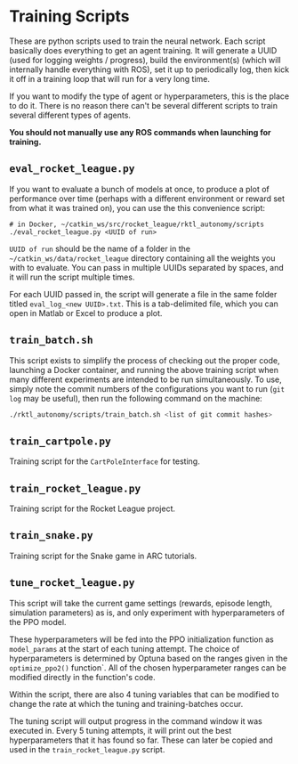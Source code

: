 # Training Scripts
These are python scripts used to train the neural network. Each script basically
does everything to get an agent training. It will generate a UUID (used for
logging weights / progress), build the environment(s) (which will internally
handle everything with ROS), set it up to periodically log, then kick it off in
a training loop that will run for a very long time.

If you want to modify the type of agent or hyperparameters, this is the place to
do it. There is no reason there can't be several different scripts to train
several different types of agents.

**You should not manually use any ROS commands when launching for training.**

## `eval_rocket_league.py`
If you want to evaluate a bunch of models at once, to produce a plot of
performance over time (perhaps with a different environment or reward set from
what it was trained on), you can use the this convenience script:

```shell
# in Docker, ~/catkin_ws/src/rocket_league/rktl_autonomy/scripts
./eval_rocket_league.py <UUID of run>
```

`UUID of run` should be the name of a folder in the
`~/catkin_ws/data/rocket_league` directory containing all the weights you
with to evaluate. You can pass in multiple UUIDs separated by spaces, and it
will run the script multiple times.

For each UUID passed in, the script will generate a file in the same folder
titled `eval_log_<new UUID>.txt`. This is a tab-delimited file, which you can
open in Matlab or Excel to produce a plot.

## `train_batch.sh`
This script exists to simplify the process of checking out the proper code,
launching a Docker container, and running the above training script when many
different experiments are intended to be run simultaneously. To use, simply
note the commit numbers of the configurations you want to run (`git log` may be
useful), then run the following command on the machine:

```bash
./rktl_autonomy/scripts/train_batch.sh <list of git commit hashes>
```

## `train_cartpole.py`
Training script for the `CartPoleInterface` for testing.

## `train_rocket_league.py`
Training script for the Rocket League project.

## `train_snake.py`
Training script for the Snake game in ARC tutorials.

## `tune_rocket_league.py`
This script will take the current game settings (rewards, episode length,
simulation parameters) as is, and only experiment with hyperparameters of the
PPO model.

These hyperparameters will be fed into the PPO initialization function as
`model_params` at the start of each tuning attempt. The choice of
hyperparameters is determined by Optuna based on the ranges given in the 
`optimize_ppo2()` function`. All of the chosen hyperparameter ranges can be
modified directly in the function's code.

Within the script, there are also 4 tuning variables that can be modified to
change the rate at which the tuning and training-batches occur.

The tuning script will output progress in the command window it was executed in.
Every 5 tuning attempts, it will print out the best hyperparameters that it
has found so far. These can later be copied and used in the
`train_rocket_league.py` script.
